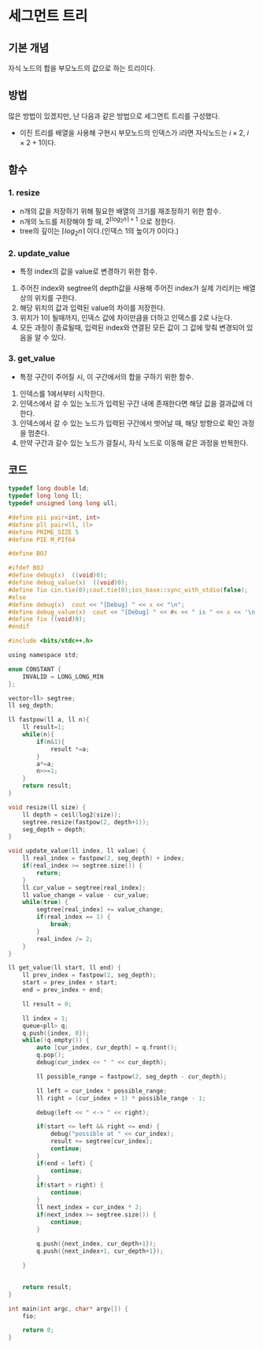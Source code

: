 # 세그먼트 트리

## 기본 개념
자식 노드의 합을 부모노드의 값으로 하는 트리이다.

## 방법
많은 방법이 있겠지만, 난 다음과 같은 방법으로 세그먼트 트리를 구성했다.

- 이진 트리를 배열을 사용해 구현시 부모노드의 인덱스가 i라면 자식노드는 $i \times 2$, $i \times 2 + 1$이다. 

## 함수
### 1. resize
- n개의 값을 저장하기 위해 필요한 배열의 크기를 재조정하기 위한 함수.
- n개의 노드를 저장해야 할 때, $2^{\lceil log_2{n} \rceil + 1}$ 으로 정한다.
- tree의 깊이는 $\lceil log_2{n} \rceil$ 이다.(인덱스 1의 높이가 0이다.)

### 2. update_value
- 특정 index의 값을 value로 변경하기 위한 함수.
1. 주어진 index와 segtree의 depth값을 사용해 주어진 index가 실제 가리키는 배열상의 위치를 구한다.
2. 해당 위치의 값과 입력된 value의 차이를 저장한다.
3. 위치가 1이 될때까지, 인덱스 값에 차이만큼을 더하고 인덱스를 2로 나눈다.
4. 모든 과정이 종료될때, 입력된 index와 연결된 모든 값이 그 값에 맞춰 변경되어 있음을 알 수 있다.

### 3. get_value
- 특정 구간이 주어질 시, 이 구간에서의 합을 구하기 위한 함수.
1. 인덱스를 1에서부터 시작한다.
2. 인덱스에서 갈 수 있는 노드가 입력된 구간 내에 존재한다면 해당 값을 결과값에 더한다.
3. 인덱스에서 갈 수 있는 노드가 입력된 구간에서 벗어날 때, 해당 방향으로 확인 과정을 멈춘다.
4. 만약 구간과 갈수 있는 노드가 걸칠시, 자식 노드로 이동해 같은 과정을 반복한다.

## 코드
```c
typedef long double ld;
typedef long long ll;
typedef unsigned long long ull;

#define pii pair<int, int>
#define pll pair<ll, ll>
#define PRIME_SIZE 5
#define PIE M_PIf64

#define BOJ

#ifdef BOJ
#define debug(x)  ((void)0);
#define debug_value(x)  ((void)0);
#define fio cin.tie(0);cout.tie(0);ios_base::sync_with_stdio(false);
#else
#define debug(x)  cout << "[Debug] " << x << "\n";
#define debug_value(x)  cout << "[Debug] " << #x << " is " << x << '\n';
#define fio ((void)0);
#endif

#include <bits/stdc++.h>

using namespace std;

enum CONSTANT {
    INVALID = LONG_LONG_MIN
};

vector<ll> segtree;
ll seg_depth;

ll fastpow(ll a, ll n){
    ll result=1;
    while(n){
        if(n&1){
            result *=a;
        }
        a*=a;
        n>>=1;
    }
    return result;
}

void resize(ll size) {
    ll depth = ceil(log2(size));
    segtree.resize(fastpow(2, depth+1));
    seg_depth = depth;
}

void update_value(ll index, ll value) {
    ll real_index = fastpow(2, seg_depth) + index;
    if(real_index >= segtree.size()) {
        return;
    }
    ll cur_value = segtree[real_index];
    ll value_change = value - cur_value;
    while(true) {
        segtree[real_index] += value_change;
        if(real_index == 1) {
            break;
        }
        real_index /= 2;
    }
}

ll get_value(ll start, ll end) {
    ll prev_index = fastpow(2, seg_depth);
    start = prev_index + start;
    end = prev_index + end;

    ll result = 0;

    ll index = 1;
    queue<pll> q;
    q.push({index, 0});
    while(!q.empty()) {
        auto [cur_index, cur_depth] = q.front();
        q.pop();
        debug(cur_index << " " << cur_depth);

        ll possible_range = fastpow(2, seg_depth - cur_depth);

        ll left = cur_index * possible_range;
        ll right = (cur_index + 1) * possible_range - 1;

        debug(left << " <-> " << right);

        if(start <= left && right <= end) {
            debug("possible at " << cur_index);
            result += segtree[cur_index];
            continue;
        }
        if(end < left) {
            continue;
        }
        if(start > right) {
            continue;
        }
        ll next_index = cur_index * 2;
        if(next_index >= segtree.size()) {
            continue;
        }
        
        q.push({next_index, cur_depth+1});
        q.push({next_index+1, cur_depth+1});

    }
    

    return result;
}

int main(int argc, char* argv[]) {
    fio; 

    return 0;
}
```